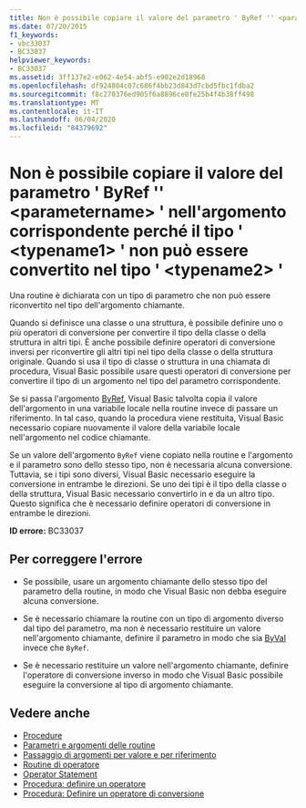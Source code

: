 ```yaml
---
title: Non è possibile copiare il valore del parametro ' ByRef '' <parametername> ' nell'argomento corrispondente perché il tipo ' <typename1> ' non può essere convertito nel tipo ' <typename2> '
ms.date: 07/20/2015
f1_keywords:
- vbc33037
- BC33037
helpviewer_keywords:
- BC33037
ms.assetid: 3ff137e2-e062-4e54-abf5-e902e2d18968
ms.openlocfilehash: df924804c07c686f4bb23d843d7cbd5fbc1fdba2
ms.sourcegitcommit: f8c270376ed905f6a8896ce0fe25b4f4b38ff498
ms.translationtype: MT
ms.contentlocale: it-IT
ms.lasthandoff: 06/04/2020
ms.locfileid: "84379692"
---
```

# <a name="cannot-copy-the-value-of-byref-parameter-parametername-back-to-the-matching-argument-because-type-typename1-cannot-be-converted-to-type-typename2"></a>Non è possibile copiare il valore del parametro ' ByRef '' \<parametername> ' nell'argomento corrispondente perché il tipo ' \<typename1> ' non può essere convertito nel tipo ' \<typename2> '
Una routine è dichiarata con un tipo di parametro che non può essere riconvertito nel tipo dell'argomento chiamante.  
  
 Quando si definisce una classe o una struttura, è possibile definire uno o più operatori di conversione per convertire il tipo della classe o della struttura in altri tipi. È anche possibile definire operatori di conversione inversi per riconvertire gli altri tipi nel tipo della classe o della struttura originale. Quando si usa il tipo di classe o struttura in una chiamata di procedura, Visual Basic possibile usare questi operatori di conversione per convertire il tipo di un argomento nel tipo del parametro corrispondente.  
  
 Se si passa l'argomento [ByRef](../language-reference/modifiers/byref.md), Visual Basic talvolta copia il valore dell'argomento in una variabile locale nella routine invece di passare un riferimento. In tal caso, quando la procedura viene restituita, Visual Basic necessario copiare nuovamente il valore della variabile locale nell'argomento nel codice chiamante.  
  
 Se un valore dell'argomento `ByRef` viene copiato nella routine e l'argomento e il parametro sono dello stesso tipo, non è necessaria alcuna conversione. Tuttavia, se i tipi sono diversi, Visual Basic necessario eseguire la conversione in entrambe le direzioni. Se uno dei tipi è il tipo della classe o della struttura, Visual Basic necessario convertirlo in e da un altro tipo. Questo significa che è necessario definire operatori di conversione in entrambe le direzioni.  
  
 **ID errore:** BC33037  
  
## <a name="to-correct-this-error"></a>Per correggere l'errore  
  
- Se possibile, usare un argomento chiamante dello stesso tipo del parametro della routine, in modo che Visual Basic non debba eseguire alcuna conversione.  
  
- Se è necessario chiamare la routine con un tipo di argomento diverso dal tipo del parametro, ma non è necessario restituire un valore nell'argomento chiamante, definire il parametro in modo che sia [ByVal](../language-reference/modifiers/byval.md) invece che `ByRef`.  
  
- Se è necessario restituire un valore nell'argomento chiamante, definire l'operatore di conversione inverso in modo che Visual Basic possibile eseguire la conversione al tipo di argomento chiamante.  
  
## <a name="see-also"></a>Vedere anche

- [Procedure](../programming-guide/language-features/procedures/index.md)
- [Parametri e argomenti delle routine](../programming-guide/language-features/procedures/procedure-parameters-and-arguments.md)
- [Passaggio di argomenti per valore e per riferimento](../programming-guide/language-features/procedures/passing-arguments-by-value-and-by-reference.md)
- [Routine di operatore](../programming-guide/language-features/procedures/operator-procedures.md)
- [Operator Statement](../language-reference/statements/operator-statement.md)
- [Procedura: definire un operatore](../programming-guide/language-features/procedures/how-to-define-an-operator.md)
- [Procedura: Definire un operatore di conversione](../programming-guide/language-features/procedures/how-to-define-a-conversion-operator.md)
